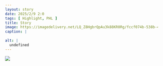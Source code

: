 ```yaml
---
layout: story
date: 2025/2/9 2:0
tags: [ Highlight, PHL ]
title: Story
image: https://imagedelivery.net/LQ_Z8HgbrQpAu3k88KR0Rg/fccf074b-538b-43eb-3af6-4b7b96152600/public
caption: |
  
alt: |
  undefined
---
```



![](https://imagedelivery.net/LQ_Z8HgbrQpAu3k88KR0Rg/fccf074b-538b-43eb-3af6-4b7b96152600/public)


